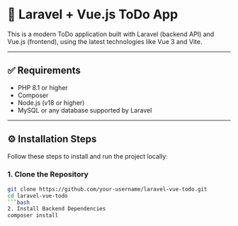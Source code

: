 # 📝 Laravel + Vue.js ToDo App

This is a modern ToDo application built with Laravel (backend API) and Vue.js (frontend), using the latest technologies like Vue 3 and Vite.

---

## ✅ Requirements

- PHP 8.1 or higher  
- Composer  
- Node.js (v18 or higher)  
- MySQL or any database supported by Laravel  

---

## ⚙️ Installation Steps

Follow these steps to install and run the project locally:

### 1. Clone the Repository

```bash
git clone https://github.com/your-username/laravel-vue-todo.git
cd laravel-vue-todo
```bash
2. Install Backend Dependencies     
composer install


